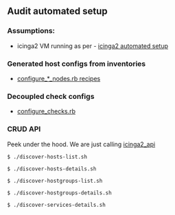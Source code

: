 ## Audit automated setup

### Assumptions: 

  - icinga2 VM running as per - [icinga2 automated setup](https://github.com/saurabh-hirani/talks/tree/master/monitoring-transition/automated-setup/icinga2_monitor)

### Generated host configs from inventories

  - [configure_*_nodes.rb recipes](https://github.com/saurabh-hirani/talks/tree/master/monitoring-transition/automated-setup/icinga2_monitor/recipes)

### Decoupled check configs

  - [configure_checks.rb](https://github.com/saurabh-hirani/talks/blob/master/monitoring-transition/automated-setup/icinga2_monitor/recipes/configure_checks.rb)

### CRUD API

Peek under the hood. We are just calling [icinga2_api](https://github.com/saurabh-hirani/icinga2_api)

```
$ ./discover-hosts-list.sh
```

```
$ ./discover-hosts-details.sh
```

```
$ ./discover-hostgroups-list.sh
```

```
$ ./discover-hostgroups-details.sh
```

```
$ ./discover-services-details.sh
```
